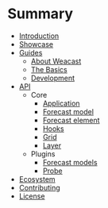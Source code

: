 # Summary

* [Introduction](README.MD)
* [Showcase](SHOWCASE.MD)
* [Guides](guides/README.MD)
  * [About Weacast](guides/ABOUT.MD)
  * [The Basics](guides/BASICS.MD)
  * [Development](guides/DEVELOPMENT.MD)
* [API](api/README.MD)
  * Core
    * [Application](api/APPLICATION.MD)
    * [Forecast model](api/FORECAST.MD)
    * [Forecast element](api/ELEMENT.MD)
    * [Hooks](api/HOOKS.MD)
    * [Grid](api/GRID.MD)
    * [Layer](api/LAYERS.MD)
  * Plugins
    * [Forecast models](api/PLUGIN.MD)
    * [Probe](api/PROBE.MD)
* [Ecosystem](ecosystem/README.MD)
* [Contributing](contributing/README.MD)
* [License](LICENSE.MD)
